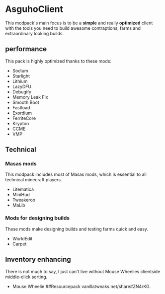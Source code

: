 # AsguhoClient
This modpack's main focus is to be a **simple** and really **optimized** client with the tools you need to build awesome contraptions, farms and extraordinary looking builds.
## performance
This pack is highly optimized thanks to these mods:
- Sodium
- Starlight
- Lithium
- LazyDFU
- Debugify
- Memory Leak Fix
- Smooth Boot
- Fastload
- Exordium
- FerriteCore
- Krypton
- CCME
- VMP
## Technical
### Masas mods
This modpack includes most of Masas mods, which is essential to all technical minecraft players.
- Litematica
- MiniHud
- Tweakeroo
- MaLib
### Mods for designing builds
These mods make designing builds and testing farms quick and easy.
- WorldEdit
- Carpet
## Inventory enhancing
There is not much to say, I just can't live without Mouse Wheelies clientside middle-click sorting.
- Mouse Wheelie
##Resourcepack
vanillatweaks.net/share#ZN4rKG.
